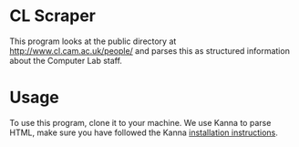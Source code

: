 # CL Scraper
This program looks at the public directory at http://www.cl.cam.ac.uk/people/
and parses this as structured information about the Computer Lab staff. 

# Usage
To use this program, clone it to your machine. We use Kanna to parse HTML, make sure you have followed the Kanna [installation instructions](https://github.com/tid-kijyun/Kanna#swift-package-manager).
